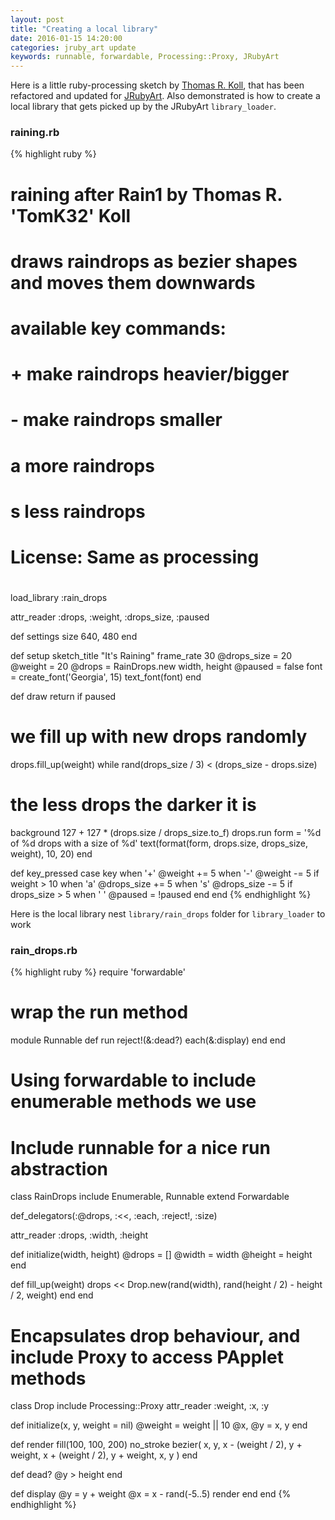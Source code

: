 ```yaml
---
layout: post
title: "Creating a local library"
date: 2016-01-15 14:20:00
categories: jruby_art update
keywords: runnable, forwardable, Processing::Proxy, JRubyArt
---
```


Here is a little ruby-processing sketch by [Thomas R. Koll][TomK32], that has been refactored and updated for [JRubyArt][jruby_art]. Also demonstrated is how to create a local library that gets picked up by the JRubyArt `library_loader`.

### raining.rb ###
{% highlight ruby %}
# raining after Rain1 by Thomas R. 'TomK32' Koll
#
# draws raindrops as bezier shapes and moves them downwards
#
# available key commands:
#  + make raindrops heavier/bigger
#  - make raindrops smaller
#  a more raindrops
#  s less raindrops
#  <SPACE>
#
# License: Same as processing
#
load_library :rain_drops

attr_reader :drops, :weight, :drops_size, :paused

def settings
  size 640, 480
end

def setup
  sketch_title "It's Raining"
  frame_rate 30
  @drops_size = 20
  @weight = 20
  @drops = RainDrops.new width, height
  @paused = false
  font = create_font('Georgia', 15)
  text_font(font)
end

def draw
  return if paused
  # we fill up with new drops randomly
  drops.fill_up(weight) while rand(drops_size / 3) < (drops_size - drops.size)
  # the less drops the darker it is
  background 127 + 127 * (drops.size / drops_size.to_f)
  drops.run
  form = '%d of %d drops with a size of %d'
  text(format(form, drops.size, drops_size, weight), 10, 20)
end

def key_pressed
  case key
  when '+'
    @weight += 5
  when '-'
    @weight -= 5 if weight > 10
  when 'a'
    @drops_size += 5
  when 's'
    @drops_size -= 5 if drops_size > 5
  when ' '
    @paused = !paused
  end
end
{% endhighlight %}

Here is the local library nest `library/rain_drops` folder for `library_loader` to work

### rain_drops.rb ###
{% highlight ruby %}
require 'forwardable'

# wrap the run method
module Runnable
  def run
    reject!(&:dead?)
    each(&:display)
  end
end

# Using forwardable to include enumerable methods we use
# Include runnable for a nice run abstraction
class RainDrops
  include Enumerable, Runnable
  extend Forwardable

  def_delegators(:@drops, :<<, :each, :reject!, :size)

  attr_reader :drops, :width, :height

  def initialize(width, height)
    @drops = []
    @width = width
    @height = height
  end

  def fill_up(weight)
    drops << Drop.new(rand(width), rand(height / 2) - height / 2, weight)
  end
end

# Encapsulates drop behaviour, and include Proxy to access PApplet methods
class Drop
  include Processing::Proxy
  attr_reader :weight, :x, :y

  def initialize(x, y, weight = nil)
    @weight = weight || 10
    @x, @y = x, y
  end

  def render
    fill(100, 100, 200)
    no_stroke
    bezier(
      x,
      y,
      x - (weight / 2),
      y + weight,
      x + (weight / 2),
      y + weight,
      x,
      y
    )
  end

  def dead?
    @y > height
  end

  def display
    @y = y + weight
    @x = x - rand(-5..5)
    render
  end
end
{% endhighlight %}

[TomK32]:https://github.com/TomK32
[jruby_art]:https://ruby-processing.github.io/index.html